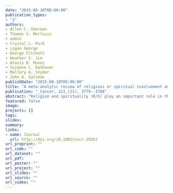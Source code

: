 ```yaml
---
date: "2015-08-10T00:00:00"
publication_types:
- "2"
authors:
- Allen C. Sherman
- Thomas V. Merluzzi
- admin
- Crystal L. Park
- Logan George
- George Fitchett
- Heather S. Jim
- Alexis R. Munoz
- Suzanne C. Danhauer
- Mallory A. Snyder
- John A. Salsman
publishDate: "2015-08-10T00:00:00"
title: "A meta-analytic review of religious or spiritual involvement and social health among cancer patients"
publication: "_Cancer, 121_(21), 3779--3788"
abstract: "Religion and spirituality (R/S) play an important role in the daily lives of many cancer patients. There has been great interest in determining whether R/S factors are related to clinically relevant health outcomes. In this meta‐analytic review, the authors examined associations between dimensions of R/S and social health (eg, social roles and relationships). A systematic search of the PubMed, PsycINFO, Cochrane Library, and Cumulative Index to Nursing and Allied Health Literature databases was conducted, and data were extracted by 4 pairs of investigators. Bivariate associations between specific R/S dimensions and social health outcomes were examined in a meta‐analysis using a generalized estimating equation approach. In total, 78 independent samples encompassing 14,277 patients were included in the meta‐analysis. Social health was significantly associated with overall R/S (Fisher z effect size = .20; P < .001) and with each of the R/S dimensions (affective R/S effect size = 0.31 [P < .001]; cognitive R/S effect size = .10 [P < .01]; behavioral R/S effect size = .08 [P < .05]; and ‘other’ R/S effect size = .13 [P < .001]). Within these dimensions, specific variables tied to socialhealth included spiritual well being, spiritual struggle, images of God, R/S beliefs, and composite R/S measures (all P values < .05). None of the demographic or clinical moderating variables examined were significant. Results suggest that several R/S dimensions are modestly associated with patients' capacity to maintain satisfying social roles and relationships in the context of cancer. Further research is needed to examine the temporal nature of these associations and the mechanisms that underlie them."
featured: false
image: 
projects: []
tags: 
slides: 
summary: 
links:
- name: Journal
  url: http://doi.org/10.1002/cncr.29352
url_preprint: ""
url_code: ""
url_dataset: ""
url_pdf: 
url_poster: ""
url_project: ""
url_slides: ""
url_source: ""
url_video: ""
---
```

